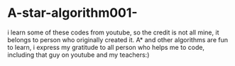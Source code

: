 # A-star-algorithm001-
i learn some of these codes from youtube, so the credit is not all mine, it belongs to person who originally created it. A* and other algorithms are fun to learn, i express my gratitude to all person who helps me to code, including that guy on youtube and my teachers:) 
